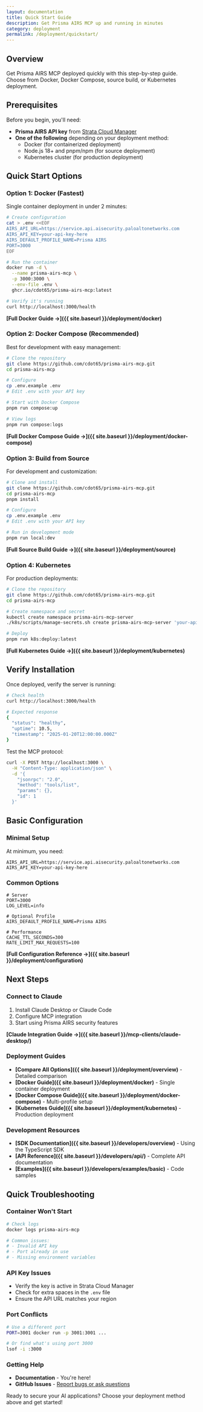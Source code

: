 ```yaml
---
layout: documentation
title: Quick Start Guide
description: Get Prisma AIRS MCP up and running in minutes
category: deployment
permalink: /deployment/quickstart/
---
```


## Overview

Get Prisma AIRS MCP deployed quickly with this step-by-step guide. Choose from Docker, Docker Compose, source build, or Kubernetes deployment.

## Prerequisites

Before you begin, you'll need:

- **Prisma AIRS API key** from [Strata Cloud Manager](https://stratacloudmanager.paloaltonetworks.com)
- **One of the following** depending on your deployment method:
  - Docker (for containerized deployment)
  - Node.js 18+ and pnpm/npm (for source deployment)
  - Kubernetes cluster (for production deployment)

## Quick Start Options

### Option 1: Docker (Fastest)

Single container deployment in under 2 minutes:

```bash
# Create configuration
cat > .env <<EOF
AIRS_API_URL=https://service.api.aisecurity.paloaltonetworks.com
AIRS_API_KEY=your-api-key-here
AIRS_DEFAULT_PROFILE_NAME=Prisma AIRS
PORT=3000
EOF

# Run the container
docker run -d \
  --name prisma-airs-mcp \
  -p 3000:3000 \
  --env-file .env \
  ghcr.io/cdot65/prisma-airs-mcp:latest

# Verify it's running
curl http://localhost:3000/health
```

**[Full Docker Guide →]({{ site.baseurl }}/deployment/docker)**

### Option 2: Docker Compose (Recommended)

Best for development with easy management:

```bash
# Clone the repository
git clone https://github.com/cdot65/prisma-airs-mcp.git
cd prisma-airs-mcp

# Configure
cp .env.example .env
# Edit .env with your API key

# Start with Docker Compose
pnpm run compose:up

# View logs
pnpm run compose:logs
```

**[Full Docker Compose Guide →]({{ site.baseurl }}/deployment/docker-compose)**

### Option 3: Build from Source

For development and customization:

```bash
# Clone and install
git clone https://github.com/cdot65/prisma-airs-mcp.git
cd prisma-airs-mcp
pnpm install

# Configure
cp .env.example .env
# Edit .env with your API key

# Run in development mode
pnpm run local:dev
```

**[Full Source Build Guide →]({{ site.baseurl }}/deployment/source)**

### Option 4: Kubernetes

For production deployments:

```bash
# Clone the repository
git clone https://github.com/cdot65/prisma-airs-mcp.git
cd prisma-airs-mcp

# Create namespace and secret
kubectl create namespace prisma-airs-mcp-server
./k8s/scripts/manage-secrets.sh create prisma-airs-mcp-server 'your-api-key-here'

# Deploy
pnpm run k8s:deploy:latest
```

**[Full Kubernetes Guide →]({{ site.baseurl }}/deployment/kubernetes)**

## Verify Installation

Once deployed, verify the server is running:

```bash
# Check health
curl http://localhost:3000/health

# Expected response
{
  "status": "healthy",
  "uptime": 10.5,
  "timestamp": "2025-01-20T12:00:00.000Z"
}
```

Test the MCP protocol:

```bash
curl -X POST http://localhost:3000 \
  -H "Content-Type: application/json" \
  -d '{
    "jsonrpc": "2.0",
    "method": "tools/list",
    "params": {},
    "id": 1
  }'
```

## Basic Configuration

### Minimal Setup

At minimum, you need:

```env
AIRS_API_URL=https://service.api.aisecurity.paloaltonetworks.com
AIRS_API_KEY=your-api-key-here
```

### Common Options

```env
# Server
PORT=3000
LOG_LEVEL=info

# Optional Profile
AIRS_DEFAULT_PROFILE_NAME=Prisma AIRS

# Performance
CACHE_TTL_SECONDS=300
RATE_LIMIT_MAX_REQUESTS=100
```

**[Full Configuration Reference →]({{ site.baseurl }}/deployment/configuration)**

## Next Steps

### Connect to Claude

1. Install Claude Desktop or Claude Code
2. Configure MCP integration
3. Start using Prisma AIRS security features

**[Claude Integration Guide →]({{ site.baseurl }}/mcp-clients/claude-desktop/)**

### Deployment Guides

- **[Compare All Options]({{ site.baseurl }}/deployment/overview)** - Detailed comparison
- **[Docker Guide]({{ site.baseurl }}/deployment/docker)** - Single container deployment
- **[Docker Compose Guide]({{ site.baseurl }}/deployment/docker-compose)** - Multi-profile setup
- **[Kubernetes Guide]({{ site.baseurl }}/deployment/kubernetes)** - Production deployment

### Development Resources

- **[SDK Documentation]({{ site.baseurl }}/developers/overview)** - Using the TypeScript SDK
- **[API Reference]({{ site.baseurl }}/developers/api/)** - Complete API documentation
- **[Examples]({{ site.baseurl }}/developers/examples/basic)** - Code samples

## Quick Troubleshooting

### Container Won't Start

```bash
# Check logs
docker logs prisma-airs-mcp

# Common issues:
# - Invalid API key
# - Port already in use
# - Missing environment variables
```

### API Key Issues

- Verify the key is active in Strata Cloud Manager
- Check for extra spaces in the `.env` file
- Ensure the API URL matches your region

### Port Conflicts

```bash
# Use a different port
PORT=3001 docker run -p 3001:3001 ...

# Or find what's using port 3000
lsof -i :3000
```

### Getting Help

- **Documentation** - You're here!
- **GitHub Issues** - [Report bugs or ask questions](https://github.com/cdot65/prisma-airs-mcp/issues)

Ready to secure your AI applications? Choose your deployment method above and get started!

